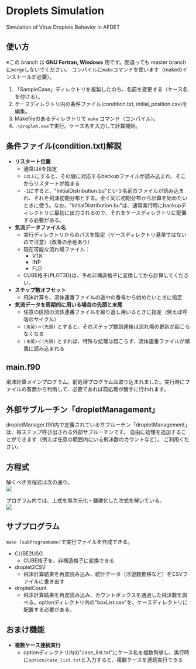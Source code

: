 # Droplets Simulation
Simulation of Virus Droplets Behavior in AFDET

## 使い方
  ※この branch は **GNU Fortran, Windows** 用です。間違っても master branch に`merge`しないでください。
  コンパイルに`make`コマンドを使います（makeのインストールが必要）。
  1. 「SampleCase」ディレクトリを複製したのち、名前を変更する（ケース名を付ける）。
  2. ケースディレクトリ内の条件ファイル(condition.txt, initial_position.csv)を編集。
  3. Makefileのあるディレクトリで `make` コマンド（コンパイル）。
  4. `.\droplet.exe`で実行。ケース名を入力して計算開始。

## 条件ファイル(condition.txt)解説
  - **リスタート位置**
    - 通常は`0`を指定
    - `1以上`にすると、その値に対応するbackupファイルが読み込まれ、そこからリスタートが始まる
    - `-1`にすると、"InitialDistribution.bu"という名前のファイルが読み込まれ、それを飛沫初期分布とする。全く同じ初期分布から計算を始めたいときに使う。なお、"InitialDistribution.bu"は、通常実行時にbackupディレクトリに最初に出力されるので、それをケースディレクトリに配置する必要がある。
  - **気流データファイル名**
    - 実行ディレクトリからのパスを指定（ケースディレクトリ基準ではないので注意）（改善の余地あり）
    - 現在可能な流れ場ファイル：
      - VTK
      - INP
      - FLD
    - CUBE格子(PLOT3D)は、予め非構造格子に変換してから計算してください。
  - **ステップ数オフセット**
    - 飛沫計算を、流体連番ファイルの途中の番号から始めたいときに指定
  - **気流データを周期的に用いる場合の先頭と末尾**
    - 任意の区間の流体連番ファイルを繰り返し用いるときに指定（例えば呼吸のサイクル）
    - `(末尾)＝(先頭)` とすると、そのステップ数到達後は流れ場の更新が起こらなくなる
    - `(末尾)＜(先頭)` とすれば、特殊な処理は起こらず、流体連番ファイルが順番に読み込まれる

## main.f90
  飛沫計算メインプログラム。前処理プログラムは取り込まれました。実行時にファイルの有無から判断して、必要であれば前処理が勝手に行われます。

## 外部サブルーチン「dropletManagement」
  dropletManager.f90内で定義されているサブルーチン「dropletManagement」は、毎ステップ呼び出される外部サブルーチンです。
  自由に処理を追加することができます（例えば任意の範囲内にいる飛沫数のカウントなど）。 ご利用ください。

## 方程式

  解くべき方程式は次の通り。  
<img src="https://latex.codecogs.com/gif.latex?m&space;\frac{d&space;\mathbf{v}}{dt}&space;=&space;m&space;\mathbf{g}&space;&plus;&space;C_D&space;\cdot&space;\frac{1}{2}\rho_a&space;S&space;\left&space;|&space;\mathbf{u}_a&space;-&space;\mathbf{v}&space;\right&space;|(\mathbf{u}_a&space;-&space;\mathbf{v})" />

  プログラム内では、上式を無次元化・離散化した次式を解いている。  
<img src="https://latex.codecogs.com/gif.latex?\bar{\mathbf{v}}^{n&plus;1}&space;=&space;\frac{\bar{\mathbf{v}}^{n}&space;&plus;&space;(\bar{\mathbf{g}}&space;&plus;&space;C\bar{\mathbf{u}}_a)\Delta&space;\bar{t}}{1&plus;C\Delta&space;\bar{t}}" />

## サブプログラム
  `make [subProgramName]`で実行ファイルを作成できる。
  - CUBE2USG
    - CUBE格子を、非構造格子に変換できる
  - droplet2CSV
    - 飛沫計算結果を再度読み込み、統計データ（浮遊数推移など）をCSVファイルに書き出す
  - dropletCount
    - 飛沫計算結果を再度読み込み、カウントボックスを通過した飛沫数を調べる。optionディレクトリ内の"boxList.csv"を、ケースディレクトリに配置する必要がある。

## おまけ機能
  - **複数ケース連続実行**
    - optionディレクトリ内の"case_list.txt"にケース名を複数列挙し、実行時に`option/case_list.txt`と入力すると、複数ケースを連続実行できる
